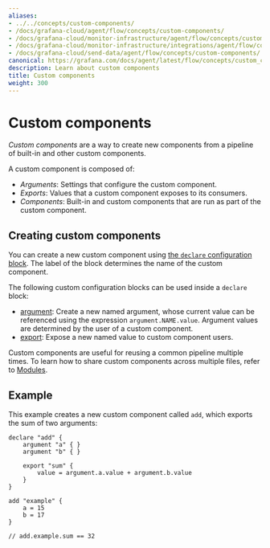 ```yaml
---
aliases:
- ../../concepts/custom-components/
- /docs/grafana-cloud/agent/flow/concepts/custom-components/
- /docs/grafana-cloud/monitor-infrastructure/agent/flow/concepts/custom-components/
- /docs/grafana-cloud/monitor-infrastructure/integrations/agent/flow/concepts/custom-components/
- /docs/grafana-cloud/send-data/agent/flow/concepts/custom-components/
canonical: https://grafana.com/docs/agent/latest/flow/concepts/custom_components/
description: Learn about custom components
title: Custom components
weight: 300
---
```


# Custom components

_Custom components_ are a way to create new components from a pipeline of built-in and other custom components.

A custom component is composed of:

* _Arguments_: Settings that configure the custom component.
* _Exports_: Values that a custom component exposes to its consumers.
* _Components_: Built-in and custom components that are run as part of the custom component.

## Creating custom components

You can create a new custom component using [the `declare` configuration block][declare]. 
The label of the block determines the name of the custom component.

The following custom configuration blocks can be used inside a `declare` block:

* [argument][]: Create a new named argument, whose current value can be referenced using the expression `argument.NAME.value`. Argument values are determined by the user of a custom component.
* [export][]: Expose a new named value to custom component users.

Custom components are useful for reusing a common pipeline multiple times. To learn how to share custom components across multiple files, refer to [Modules][].

[declare]: ../../reference/config-blocks/declare/
[argument]: ../../reference/config-blocks/argument/
[export]: ../../reference/config-blocks/export/
[Modules]: ../modules/

## Example

This example creates a new custom component called `add`, which exports the sum of two arguments:

```river
declare "add" {
    argument "a" { }
    argument "b" { }

    export "sum" {
        value = argument.a.value + argument.b.value
    }
}

add "example" {
    a = 15
    b = 17
}

// add.example.sum == 32
```
